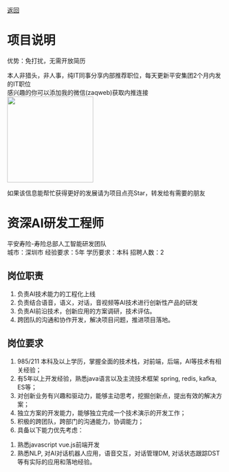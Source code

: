 [返回](../)

# 项目说明

优势：免打扰，无需开放简历

本人非猎头，非人事，纯IT同事分享内部推荐职位，每天更新平安集团2个月内发的IT职位  
感兴趣的你可以添加我的微信(zaqweb)获取内推连接  
<img src="https://github.com/zaqweb/PA-IT-JOBS/blob/master/WechatICode.jpeg"  height="200" width="200">

如果该信息能帮忙获得更好的发展请为项目点亮Star，转发给有需要的朋友

# 资深AI研发工程师
平安寿险-寿险总部人工智能研发团队  
城市：深圳市 经验要求：5年 学历要求：本科  招聘人数：2

## 岗位职责
1. 负责AI技术能力的工程化上线
2. 负责结合语音，语义，对话，音视频等AI技术进行创新性产品的研发
3. 负责AI前沿技术，创新应用的方案调研，技术评估。
4. 跨团队的沟通和协作开发，解决项目问题，推进项目落地。

## 岗位要求
1.	985/211 本科及以上学历，掌握全面的技术栈，对前端，后端，AI等技术有相关经验；
2.	有5年以上开发经验，熟悉java语言以及主流技术框架 spring, redis, kafka, ES等；
3.	对创新业务有兴趣和驱动力，能够主动思考，挖掘创新点，提出有效的解决方案；
4.	独立方案的开发能力，能够独立完成一个技术演示的开发工作；
5.	积极的跨团队，跨部门的沟通能力，协调能力；
6.	具备以下能力优先考虑：
1)	熟悉javascript vue.js前端开发
2)	熟悉NLP, 对AI对话机器人应用，语音交互，对话管理DM, 对话状态跟踪DST等有实际的应用和落地经验。




